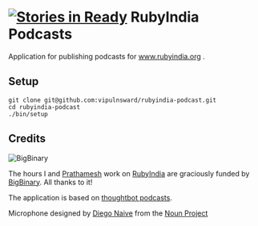 [![Stories in Ready](https://badge.waffle.io/vipulnsward/rubyindia-podcast.png?label=ready&title=Ready)](https://waffle.io/vipulnsward/rubyindia-podcast)
RubyIndia Podcasts
===================

Application for publishing podcasts for www.rubyindia.org .

Setup
-----

```
git clone git@github.com:vipulnsward/rubyindia-podcast.git
cd rubyindia-podcast
./bin/setup
```

Credits
-------

![BigBinary](http://bigbinary.com/assets/common/logo.png)

The hours I and [Prathamesh](https://github.com/prathamesh-sonpatki) work on [RubyIndia](http://www.rubyindia.org) are graciously funded by [BigBinary](http://bigbinary.com). All thanks to it!

The application is based on [thoughtbot podcasts](https://github.com/thoughtbot/podcasts).

Microphone designed by <a href="http://www.thenounproject.com/diegonaive">Diego Naive</a> from the <a href="http://www.thenounproject.com">Noun Project</a>


